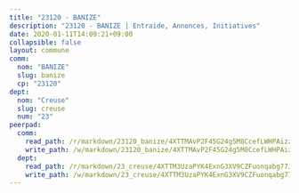 ```yaml
---
title: "23120 - BANIZE"
description: "23120 - BANIZE | Entraide, Annonces, Initiatives"
date: 2020-01-11T14:09:21+09:00
collapsible: false
layout: commune
comm:
  nom: "BANIZE"
  slug: banize
  cp: "23120"
dept:
  nom: "Creuse"
  slug: creuse
  num: "23"
peerpad:
  comm:
    read_path: /r/markdown/23120_banize/4XTTMAvP2F45G24g5M8CcefLWHPAizz7ZSsmNWoevLYhB9Ffu
    write_path: /w/markdown/23120_banize/4XTTMAvP2F45G24g5M8CcefLWHPAizz7ZSsmNWoevLYhB9Ffu-K3TgUbXdSUzcgiV3wTpXZNc1X2v9wiumMypy6gf1PmdXJukPKi3chY6aAhUiZhiMy162QKnkQ6oSuBdfa5SRZYUzUpfo2snrHZ7xVk95kz1K97ZYQUrnHhpEM6xKF4ssjQK4YPDH
  dept:
    read_path: /r/markdown/23_creuse/4XTTM3UzaPYK4ExnG3XV9CZFuonqabg77JTNiqvJ5MQS23jj7
    write_path: /w/markdown/23_creuse/4XTTM3UzaPYK4ExnG3XV9CZFuonqabg77JTNiqvJ5MQS23jj7-K3TgUKE86JxR4JSYXC5aZe6fqBSBprUrmaVFUW2jmdnpHS2xDyA3bckVFWgGTEWFg2GMkYcK4FztBw3HJgWqQMWmUjaPRWNNPUiVES6qbqTDLs9pxQ3uHzULq9XSj5J8FTp6MDn1
---
```


